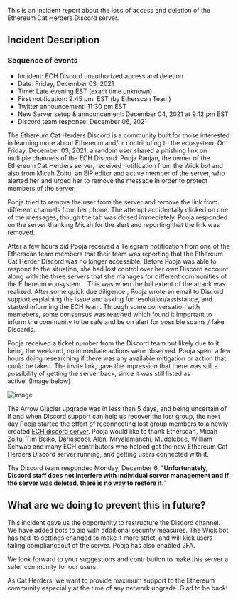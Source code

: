 This is an incident report about the loss of access and deletion of the Ethereum Cat Herders Discord server.

## Incident Description
### Sequence of events
* Incident: ECH Discord unauthorized access and deletion
* Date: Friday, December 03, 2021
* Time: Late evening EST (exact time unknown)
* First notification: 9:45 pm  EST (by Etherscan Team)
* Twitter announcement: 11:30 pm EST
* New Server setup & announcement: December 04, 2021 at 9:12 pm EST 
* Discord team response: December 06, 2021

The Ethereum Cat Herders Discord is a community built for those interested in learning more about Ethereum and/or contributing to the ecosystem. On  Friday, December 03, 2021, a random user shared a phishing link on multiple channels of the ECH Discord. Pooja Ranjan, the owner of the Ethereum Cat Herders server, received notification from the Wick bot and also from Micah Zoltu, an EIP editor and active member of the server, who alerted her and urged her to remove the message in order to protect members of the server. 

Pooja tried to remove the user from the server and remove the link from different channels from her phone. The attempt accidentally clicked on one of the messages, though the tab was closed immediately. Pooja responded on the server thanking Micah for the alert and reporting that the link was removed. 

After a few hours did Pooja received a Telegram notification from one of the Etherscan team members that their team was reporting that the Ethereum Cat Herder Discord was no longer accessible. Before Pooja was able to respond to the situation, she had lost control over her own Discord account along with the three servers that she manages for different communities of the Ethereum ecosystem.   This was when the full extent of the attack was realized. After some quick due diligence , Pooja wrote an email to Discord support explaining the issue and asking for resolution/assistance, and started informing the ECH team. Through some conversation with memebers, some consensus was reached which found it important to inform the community to be safe and be on alert for possible scams / fake Discords.

Pooja received a ticket number from the Discord team but likely due to it being the weekend, no immediate actions were observed. Pooja spent a few hours doing researching if there was any available mitigation or action that could be taken. The invite link, gave the impression that there was still a possibility of getting the server back, since it was still listed as active. (Image below)

![image](https://user-images.githubusercontent.com/29681685/145046904-2d822081-ff37-4224-9359-cfc758d5cf68.png)

The Arrow Glacier upgrade was in less than 5 days, and being uncertain of if and when Discord support can help us recover the lost group, the next day Pooja started the effort of reconnecting lost group members to a newly created [ECH discord server](https://discord.io/EthCatHerders). Pooja would like to thank Etherscan, Micah Zoltu, Tim Beiko, Darkiscool, Alen, Mryalamanchi, Muddlebee, William Schwab and many ECH contributors who helped get the new Ethereum Cat Herders Discord server running, and getting users connected with it.

The Discord team responded Monday, December 6, "**Unfortunately, Discord staff does not interfere with individual server management and if the server was deleted, there is no way to restore it.**" 


## What are we doing to prevent this in future?
This incident gave us the opportunity to restructure the Discord channel. We have added bots to aid with additional security measures. The Wick bot has had its settings changed to make it more strict, and will kick users failing complianceout of the server. Pooja has also enabled 2FA.

We look forward to your suggestions and contribution to make this server a safer community for our users. 

As Cat Herders, we want to provide maximum support to the Ethereum community especially at the time of any network upgrade. Glad to be back! 
